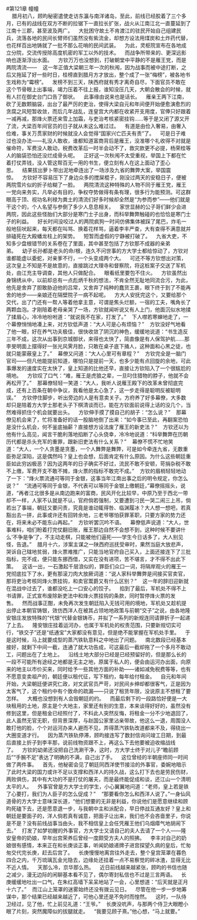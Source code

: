 #第121章 幢幢<br />    腊月初八，顾昀秘密遣使走访东瀛与南洋诸岛，至此，前线已经胶着了三个多月，已有的战线在双方不断的拉锯下一直拉长扩张，战火从江南江北一直蔓延到了江南十三郡，甚至波及两广。    大批困守故土不肯渡江的驻民开始自己组建民兵，流落各地的民间长臂师们虽然没有紫流金，却想方设法用煤炭和土炸药代替，也花样百出地铸就了一批不那么花哨的民间武装。    为此，灵枢院宣布在各地成立分院，交流传授除高度机密的军工以外的技术。    而战争所带来的、更深远影响也逐渐浮出水面。    方钦万万也没想到，打破朝堂中平静的不是雁王党，而是两院清流——    这一年正值大梁朝三年一次的秋闱，因为战事而被中途打断，之后又拖延了好一些时日，桂榜直到腊月方才放出，整个成了一张“梅榜”，被各地书生戏称为“霉榜”。    发榜不到三天，陕西府就有秀才离奇自尽，下面官员不敢在这个节骨眼上出事端，竭力压着不往上报，谁知没压几天，大朝会散会的时候，就有人拦在御史台门口告了御状。    此事缘由说来也是话长。    雁亲王两下江南，砍了无数颗脑袋，出台了最严厉的吏治，使得大梁自元和年间便开始便愈演愈烈的贪腐之风短暂收敛，而后几年战乱，连皇宫大内都在收紧开支用度，官俸只好跟着一减再减，那烽火票还来雪上加霜，与吏治考核紧密挂钩……等于是又闭了源又开了流，大梁百年间官员的日子就从未这么难过过。    有道是由俭入奢易，由奢入俭难，事关万贯家财的时候就没人会觉得“国家兴亡匹夫有责”了。    可是日子难过也没办法——礼没人敢收，谁都知道富商背后是雁王，没准哪个礼收得不对就是催命符，军费没人敢动，税费改革后一时半会动不了，救灾款更不必提，杨荣桂等人的脑袋恐怕还没烂成骨头呢。    正好这一次秋闱不太受重视，举国上下都在忙着打仗弄钱，没人管这帮百无一用的书生，便立刻有人在这上面动了歪心思。    结果拔出萝卜带出泥地牵连出了一场涉及九省的舞弊大案，举国震惊。    方钦好不容易压下了身边众多的搅屎棍子，刚没过两天的安稳日子，便被两院雪片似的折子给糊了一脸。    两院清流这种特殊的人物不同于雁王党，雁王一党向来务实，凡举必有目的，争权夺势做得有条有理，很多行为能预测。可这群眼高于顶、视功名利禄为粪土的清流们好多时候却全然是“为参而参”——他们就是干这个的，个人名望与参倒了多少人息息相关。    家世显赫的公子哥们鲜少会进两院，因此这些怪胎们大部分是寒门士子出身，而科举舞弊触碰的也恰恰是寒门士子的利益。    好长时间没咬过人的两院疯狗一时间仿佛集体被踩了尾巴，炸毛一般地狂吠起来，每天都在叫骂、换着花样骂，逼着李丰严查，大有查得不满意就并排磕死在大殿蟠龙柱上的架势。    短暂而虚假的宁静被打破了。    九省大吏，不知多少盘根错节的关系卷在了里面，其中甚至包括了方钦那不成器的亲弟弟。    幼子长孙都是老头的命/根，连久不问世事的方大学士都给惊动了，方钦对谁都能虚以委蛇，对亲爹不行，一个头变成两个大。    可还不等方钦想出对策，这次皇上不知是不是故意的，直接跳过大理寺和督察院，将这桩案子交送了军机处，由江充主导调查，其他人只做配合。    眼看纸里要包不住火。    方钦虽然出身锦绣从中，以前却总有一点彪炳千秋的想法，不肯全然无耻地同流合污，为此，他先是舍弃了胆敢胁迫他的吕常，又舍弃了纯种的蠢货王裹，眼下终于到了不能再舍的地步——亲娘还在隔壁院子一病不起呢。    方大人安抚完这个，又要给那个交代，出了门还有一帮人等着他拿主意，可谓是焦头烂额，一宿的工夫，嘴角长了两颗血泡。才刚陪着老母亲哭了一场，方钦就闻听说又有人上门，他面沉似水地揉了揉眉心，冷冷地吩咐道：“就说我不在家，打发了。”    下人噤若寒蝉地走了，一个幕僚悄悄地凑上来，对方钦低声道：“大人可是心有烦恼？”    方钦没好气地看了他一眼，好在养气功夫极佳，很快收敛了阴沉的神色，缓缓地说道：“书生造反三年不成，这次从出事到京城御状，来得也太快了，简直像是有人保驾护航……那李旻明面上摆得好一张光风霁月脸，只敢在桌子底下捅人，这种面和心黑之徒，也就只能蒙蔽皇上了。”    幕僚又问道：“大人心里可有章程？”    方钦完全是一脑门官司——但凡他能提前知道，哪怕只是提前一天，也多少能有点回旋的余地，可此事爆发的速度实在太快了，皇上知道的比他还早，直接让方钦陷入了一个很尴尬的境地。    方钦叹了口气：“难，雁王是虎狼之辈，一旦叼住猎物的脖子，他就不会再松开了。”    那幕僚轻轻一笑道：“大人，我听人说雁王殿下的改革未曾彻底完成，还有上百条在朝中争议，我看他是太心急了，这一步走得是聪明反被聪明误。”    方钦停住脚步，听出旁边的人是有意卖关子。方府养了好多幕僚，大多数却只是陪着方大学士那老头子下棋清谈而已，能在方钦面前说得上话的没几个，当然难得抓住个机会就要出头。    方钦伸手摸了摸自己的胡子：“怎么说？”    那幕僚见机会来了，忙将准备好的话一股脑地倒了出来：“如今事已至此，再翻案恐怕是没什么机会，何不釜底抽薪？直接想方设法废了雁王的新吏法？”    方钦还以为他有什么高见，闻言干脆利落地掐断了心头侥幸，冷冷地说道：“科举舞弊在历朝历代都是杀头充军的重罪，跟新旧吏法有什么关系？”    幕僚不慌不忙地笑道：“大人，一个人贪墨是贪墨，一个人舞弊是舞弊，可是如今牵连九省，无数重臣弥足深陷，这是偶然吗？皇上也会想，后面肯定有什么原因。为什么这些朝廷重臣如此穷凶极恶？因为这两年的日子确实不好过，流民不敢不安顿，苛捐杂税不敢不上缴，军费开支不敢不摊，烽火票的指标不敢完不成。”    方钦的眉梢轻轻地动了一下：“烽火票流通可等同于金银，这事当年江南出事之后的明令规定，你怎么说？”    “流通可等同于金银，不代表可以等同于金银上缴朝廷，”幕僚摇摇头，说道，“再者江北很多是从南边跑来的富商，民风开化比较早，中原乃至于西北一带却不一样，人家不认就是不认，官府倘若强制，又要遭到刁民一哭二闹三上吊，倘若出了事端，朝廷又要问责，究竟是谁动辄得咎、临渊履冰？大人想一想吧，若真豁出去一拼，此事或许还有回转余地，三老爷哪怕获罪革职，只要方家的势力还在，将来未必不能东山再起。”    方钦听罢沉吟不语。    幕僚低声说道：“大人，世事难料，咱们盼着打完仗翻旧账，雁王那边自然不会想不到，这种时候不要讲什么‘不争是争’了，不主动走棋，只能被他们逼死——学生今日话多了，大人别见怪，告退。”    腊月十六，涉案主谋之一陕西府巡抚受审时，果然当庭大放悲声，哭诉自己辖地贫弱，烽火票难推广，只能当地官府自己买入，上面还接连下了三批指标，完不成，便只能东挪西借，又实在没有进项，苦不堪言，才不得不出此下策。    这话一出，一石激起千层浪似的，罪臣们众口一词，将隔岸观火的雁王一党彻底拉下了水，更有那滚刀肉大放厥词道：“说人家科举舞弊是间接买官卖官，那将吏治考核同烽火票挂钩，和卖官鬻爵又有什么区别？”    这一年的辞旧迎新就在混战中过去了，谁都没吃上一口安心的饺子。    掐到了最后，军机处不得不上书请罪，正式宣布废除新吏法中和烽火票挂钩的条款，同时暂停烽火票的发售。    然而战事正酣，未免再次发生朝廷陷入无钱可用的境地，军机处又趁机提出停止本朝官铸银，效仿西洋人在被其占领地地政策与前朝“交子”之说，由各地隆安银庄发放特殊的“代银”代替金银铸币，并拟了一系列的新规连同请罪折子一起递了上去。    隆安银庄挂着运河办，也属于军机处的权责范围，只要新规切实可行，“铁交子”还是“纸通宝”大家都没有意见，但是绝不能掌握在军机处手里。    于是这时候，马上就要成型的蒸汽铁轨意料之中地出了问题。    南北数段已经基本接好，就剩下中间一截，连通了就大功告成，可这最后一截却拖了一个多月不敢动工，问题出在了土地上。    沿线土地大部分已经是已经预留好的，但是那么长的一段不可能所有途经之地都是无主之地，原属于私人的，便会由运河办出面，向原来的地主以市价买来，同时给予一些其他方面的补助——诸如减免税费等等，也有不愿意变卖祖产的，朝廷便以租代征，写下租约，每年给付租金。    自元和年间开始，大梁朝廷便讲究仁政，对文武官员严苛，对民间乡绅却都很客气，正是因为太客气了，这个租约中有个致命的疏漏——只说了租赁年限，没说原主不想租了要怎样。    大概也没想到有人会毁朝廷的约。    而最后剩下的一段路恰好便是一大块租用的土地，原主是个大地主，家里还有别的生意，本来谈得好好的，虽然没有修到这里，但是租金已经照付了，不料此人突然反悔，将租金一分不少地退回了，此人虽然无官无职，但背景深厚，与赵国公家里沾亲带故，他这么一退，周围没人敢打他的脸，个个对运河办来人避而不见，弄得蒸汽铁轨改道都来不及，得绕出一大圈变道才行。    因为蒸汽铁轨停滞，顾昀接连写了数封信询问竣工日期，到最后直接上折子到李丰那，说前线物资跟不上，再这么下去他要被迫收缩战线了。    方钦的幼弟还没把自己洗涮干净，这时，方大学士终于对儿子“瞻前顾后”“手腕不足”表达了明确的不满，自己出了手。    这位曾经的半朝座师同一时间做了两件事。    首先，他秘密会见了朝廷同西洋使节接洽的外事官，委婉地暗示了此时大梁的国力或许不足以支撑和西洋人的持久战，这么打下去也是劳民伤财，两败俱伤，其中有大功的不是打仗的屠夫，而是最终能促成和谈，还江山一个清明太平的人。    外事官曾是方大学士的学生，小心翼翼地问道：“老师，皇上若是铁了心要打，我们为人臣子的怎么促成？”    “那要看你怎么和西洋人说了。”一身仙风道骨的方大学士意味深长道，“他们想要的无非是利益，你说他们是愿意继续和顾昀死磕下去，还是愿意退一步，与我朝中主和派配合，早日停战互通友好？皇上和朝廷是要面子的，洋人倘若真有诚意，把面子让出来，我们也不会吝啬里子，你说是不是？没有前线战事当由头，我不相信皇上会任凭雁王他们乌烟瘴气地胡闹下去。”    打发了如梦初醒的外事官，方大学士又请自己的夫人去请了一个人——隆安皇帝的奶娘，早年出宫荣养后曾经一度颇受方夫人的照拂。    李丰对自己的奶娘很有感情，本来正在和长庚谈正事，听闻奶娘递牌子进宫探望久病的皇后，忙匆匆交代完长庚，赶去后宫了。    长庚慢慢地离宫往外走去，整个皇宫笼罩在暮色四合之内，千万琉璃瓦金光隐去，边缘处还挂着一点不易察觉的碎冰渣，显得无比不近人情。    天那么冷，京华那么热。    近日前线越来越紧张，顾昀的书信也随之减少，漫无边际的闲聊基本看不见了，偶尔寄封私信也不过是三言两语。    长庚缓缓地吐出一口气，在朱红高墙下呆呆地站了一会，心里想道：“后天就是正月十六了。”    而江山上笼罩的迷雾始终还没有拨云见日。    尽管在他一步一步地筹谋中，那个结果已经越来越近了，可他心里还是不免时而惶然。    这时，一队侍卫经过，见了他，忙上前见礼道：“王爷。”    长庚没吭声，与那两个侍卫大眼瞪小眼了片刻，突然魔障似的拔腿就走。    “我要见顾子熹。”他心想，“马上就要。”